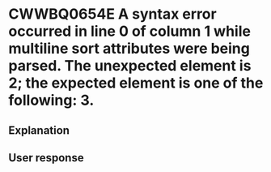 # CWWBQ0654E A syntax error occurred in line 0 of column 1 while multiline sort attributes were being parsed. The unexpected element is 2; the expected element is one of the following: 3.

## Explanation

## User response
